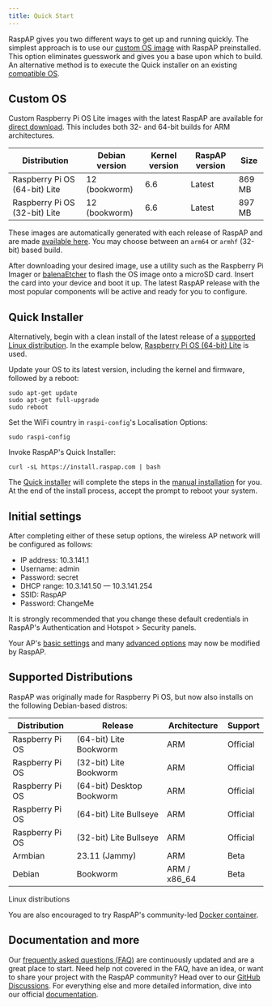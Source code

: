 ```yaml
---
title: Quick Start
---
```


RaspAP gives you two different ways to get up and running quickly. The simplest approach is to use our <a href="https://github.com/RaspAP/raspap-webgui/releases/latest">custom OS image</a> with RaspAP preinstalled. This option eliminates guesswork and gives you a base upon which to build. An alternative method is to execute the Quick installer on an existing <a href="#distros">compatible OS</a>.

## Custom OS
Custom Raspberry Pi OS Lite images with the latest RaspAP are available for <a href="https://github.com/RaspAP/raspap-webgui/releases/latest">direct download</a>. This includes both 32- and 64-bit builds for ARM architectures.

| Distribution | Debian version | Kernel version | RaspAP version | Size |
| ------------ | -------------- | -------------- | -------------- | ---- |
| Raspberry Pi OS (64-bit) Lite | 12 (bookworm) | 6.6 | Latest | 869 MB |
| Raspberry Pi OS (32-bit) Lite | 12 (bookworm) | 6.6 | Latest | 897 MB |

These images are automatically generated with each release of RaspAP and are made <a href="https://github.com/RaspAP/raspap-webgui/releases/latest">available here</a>. You may choose between an `arm64` or `armhf` (32-bit) based build.

After downloading your desired image, use a utility such as the Raspberry Pi Imager or <a href="https://www.balena.io/etcher">balenaEtcher</a> to flash the OS image onto a microSD card. Insert the card into your device and boot it up. The latest RaspAP release with the most popular components will be active and ready for you to configure.

## Quick Installer
Alternatively, begin with a clean install of the latest release of a <a href="#distros">supported Linux distribution</a>. In the example below, <a href="https://www.raspberrypi.com/software/operating-systems/#raspberry-pi-os-64-bit">Raspberry Pi OS (64-bit) Lite</a> is used.

Update your OS to its latest version, including the kernel and firmware, followed by a reboot:
```
sudo apt-get update
sudo apt-get full-upgrade
sudo reboot
```
Set the WiFi country in `raspi-config`'s Localisation Options:
```
sudo raspi-config
```
Invoke RaspAP's Quick Installer:
```
curl -sL https://install.raspap.com | bash
```

The <a href="https://docs.raspap.com/get-started/quick-installer/">Quick installer</a> will complete the steps in the <a href="https://docs.raspap.com/get-started/manual/">manual installation</a> for you. At the end of the install process, accept the prompt to reboot your system.

## Initial settings
After completing either of these setup options, the wireless AP network will be configured as follows:  

- IP address: 10.3.141.1  
- Username: admin  
- Password: secret  
- DHCP range: 10.3.141.50 — 10.3.141.254  
- SSID: RaspAP  
- Password: ChangeMe  

It is strongly recommended that you change these default credentials in RaspAP's Authentication and Hotspot > Security panels.

Your AP's <a href="https://docs.raspap.com/features-core/ap-basics/">basic settings</a> and many <a href="https://docs.raspap.com/features-core/ap-basics/#advanced-options">advanced options</a> may now be modified by RaspAP.

## Supported Distributions
<a name="distros"></a>
RaspAP was originally made for Raspberry Pi OS, but now also installs on the following Debian-based distros:

| Distribution | Release | Architecture | Support | 
| ------------ | ------- | ------------ | ------- |
| Raspberry Pi OS | (64-bit) Lite Bookworm | ARM | Official | 
| Raspberry Pi OS | (32-bit) Lite Bookworm | ARM | Official | 
| Raspberry Pi OS | (64-bit) Desktop Bookworm | ARM | Official | 
| Raspberry Pi OS | (64-bit) Lite Bullseye | ARM | Official | 
| Raspberry Pi OS | (32-bit) Lite Bullseye | ARM | Official | 
| Armbian  | 23.11 (Jammy)  | ARM  | Beta  |
| Debian | Bookworm | ARM / x86_64 | Beta |

Linux distributions

You are also encouraged to try RaspAP's community-led <a href="https://github.com/RaspAP/raspap-docker">Docker container</a>.

## Documentation and more
Our <a href="https://docs.raspap.com/faq/">frequently asked questions (FAQ)</a> are continuously updated and are a great place to start. Need help not covered in the FAQ, have an idea, or want to share your project with the RaspAP community? Head over to our <a href="https://github.com/RaspAP/raspap-webgui/discussions">GitHub Discussions</a>. For everything else and more detailed information, dive into our official <a href="https://docs.raspap.com">documentation</a>.